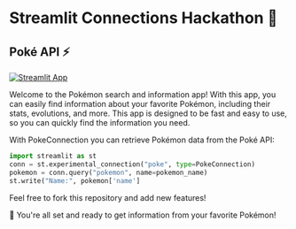 # Streamlit Connections Hackathon 🎈
## Poké API ⚡
[![Streamlit App](https://static.streamlit.io/badges/streamlit_badge_black_white.svg)](https://pokemonapp.streamlit.app)

Welcome to the Pokémon search and information app! With this app, you can easily find information about your favorite Pokémon, including their stats, evolutions, and more. This app is designed to be fast and easy to use, so you can quickly find the information you need.

With PokeConnection you can retrieve Pokémon data from the Poké API:

```python
import streamlit as st
conn = st.experimental_connection("poke", type=PokeConnection)
pokemon = conn.query("pokemon", name=pokemon_name)
st.write("Name:", pokemon['name']
```
Feel free to fork this repository and add new features! 


🥳 You're all set and ready to get information from your favorite Pokémon!
